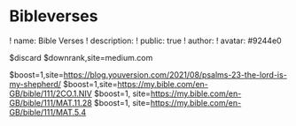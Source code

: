 # Bibleverses


! name: Bible Verses
! description:
! public: true
! author: 
! avatar: #9244e0

$discard
$downrank,site=medium.com


$boost=1,site=https://blog.youversion.com/2021/08/psalms-23-the-lord-is-my-shepherd/
$boost=1,site=https://my.bible.com/en-GB/bible/111/2CO.1.NIV
$boost=1, site=https://my.bible.com/en-GB/bible/111/MAT.11.28
$boost=1, site=https://my.bible.com/en-GB/bible/111/MAT.5.4


